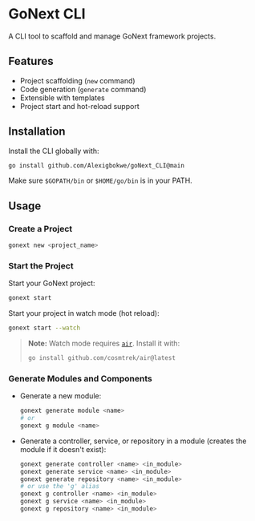 # GoNext CLI

A CLI tool to scaffold and manage GoNext framework projects.

## Features

- Project scaffolding (`new` command)
- Code generation (`generate` command)
- Extensible with templates
- Project start and hot-reload support

## Installation

Install the CLI globally with:

```sh
go install github.com/Alexigbokwe/goNext_CLI@main
```

Make sure `$GOPATH/bin` or `$HOME/go/bin` is in your PATH.

## Usage

### Create a Project

```sh
gonext new <project_name>
```

### Start the Project

Start your GoNext project:

```sh
gonext start
```

Start your project in watch mode (hot reload):

```sh
gonext start --watch
```

> **Note:** Watch mode requires [`air`](https://github.com/cosmtrek/air). Install it with:
>
> ```sh
> go install github.com/cosmtrek/air@latest
> ```

### Generate Modules and Components

- Generate a new module:

  ```sh
  gonext generate module <name>
  # or
  gonext g module <name>
  ```

- Generate a controller, service, or repository in a module (creates the module if it doesn't exist):
  ```sh
  gonext generate controller <name> <in_module>
  gonext generate service <name> <in_module>
  gonext generate repository <name> <in_module>
  # or use the 'g' alias
  gonext g controller <name> <in_module>
  gonext g service <name> <in_module>
  gonext g repository <name> <in_module>
  ```
